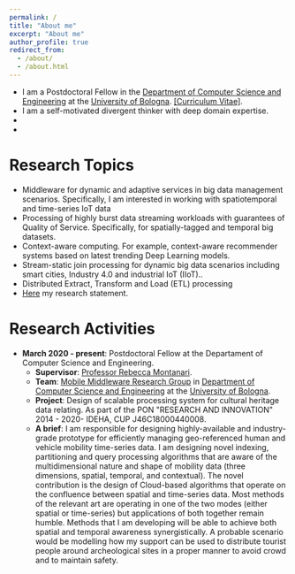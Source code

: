 ```yaml
---
permalink: /
title: "About me"
excerpt: "About me"
author_profile: true
redirect_from: 
  - /about/
  - /about.html
---
```


* I am a Postdoctoral Fellow in the [Department of Computer Science and Engineering](https://disi.unibo.it/it/) at the [University of Bologna](https://www.unibo.it/). [[Curriculum Vitae]](http://IsamAljawarneh.github.io/files/IsamAljawarneh-CV.pdf).
* I am a self-motivated divergent thinker with deep domain expertise.
* 
* 

# Research Topics
* Middleware for dynamic and adaptive services in big data management scenarios. Specifically, I am interested in working with spatiotemporal and time-series IoT data
* Processing of highly burst data streaming workloads with guarantees of Quality of Service. Specifically, for spatially-tagged and temporal big datasets.
* Context-aware computing. For example, context-aware recommender systems based on latest trending Deep Learning models.
* Stream-static join processing for dynamic big data scenarios including smart cities, Industry 4.0 and industrial IoT (IIoT)..
* Distributed Extract, Transform and Load (ETL) processing
* [Here](http://IsamAljawarneh.github.io/files/research_statement_Aljawarneh.pdf) my research statement.

# Research Activities
* **March 2020 - present**: Postdoctoral Fellow at the Departament of Computer Science and Engineering.
  * **Supervisor**: [Professor Rebecca Montanari](https://www.unibo.it/sitoweb/rebecca.montanari/cv-en).
  * **Team**: [Mobile Middleware Research Group](https://middleware.unibo.it/) in [Department of Computer Science and Engineering](https://disi.unibo.it/it/) at the [University of Bologna](https://www.unibo.it/en).
   * **Project**: Design of scalable processing system for cultural heritage data relating. As part of the PON "RESEARCH AND INNOVATION" 2014 - 2020- IDEHA, CUP J46C18000440008.
  * **A brief**: I am responsible for designing highly-available and industry-grade prototype for efficiently managing geo-referenced human and vehicle mobility time-series data. I am designing novel indexing, partitioning and query processing algorithms that are aware of the multidimensional nature and shape of mobility data (three dimensions, spatial, temporal, and contextual). The novel contribution is the design of Cloud-based algorithms that operate on the confluence between spatial and time-series data. Most methods of the relevant art are operating in one of the two modes (either spatial or time-series) but applications of both together remain humble. Methods that I am developing will be able to achieve both spatial and temporal awareness synergistically. A probable scenario would be modelling how my support can be used to distribute tourist people around archeological sites in a proper manner to avoid crowd and to maintain safety.

